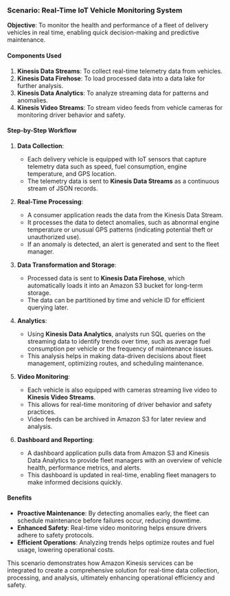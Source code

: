 ### Scenario: Real-Time IoT Vehicle Monitoring System

**Objective**: To monitor the health and performance of a fleet of delivery vehicles in real time, enabling quick decision-making and predictive maintenance.

#### Components Used

1. **Kinesis Data Streams**: To collect real-time telemetry data from vehicles.
2. **Kinesis Data Firehose**: To load processed data into a data lake for further analysis.
3. **Kinesis Data Analytics**: To analyze streaming data for patterns and anomalies.
4. **Kinesis Video Streams**: To stream video feeds from vehicle cameras for monitoring driver behavior and safety.

#### Step-by-Step Workflow

1. **Data Collection**:
   - Each delivery vehicle is equipped with IoT sensors that capture telemetry data such as speed, fuel consumption, engine temperature, and GPS location.
   - The telemetry data is sent to **Kinesis Data Streams** as a continuous stream of JSON records.

2. **Real-Time Processing**:
   - A consumer application reads the data from the Kinesis Data Stream.
   - It processes the data to detect anomalies, such as abnormal engine temperature or unusual GPS patterns (indicating potential theft or unauthorized use).
   - If an anomaly is detected, an alert is generated and sent to the fleet manager.

3. **Data Transformation and Storage**:
   - Processed data is sent to **Kinesis Data Firehose**, which automatically loads it into an Amazon S3 bucket for long-term storage.
   - The data can be partitioned by time and vehicle ID for efficient querying later.

4. **Analytics**:
   - Using **Kinesis Data Analytics**, analysts run SQL queries on the streaming data to identify trends over time, such as average fuel consumption per vehicle or the frequency of maintenance issues.
   - This analysis helps in making data-driven decisions about fleet management, optimizing routes, and scheduling maintenance.

5. **Video Monitoring**:
   - Each vehicle is also equipped with cameras streaming live video to **Kinesis Video Streams**.
   - This allows for real-time monitoring of driver behavior and safety practices.
   - Video feeds can be archived in Amazon S3 for later review and analysis.

6. **Dashboard and Reporting**:
   - A dashboard application pulls data from Amazon S3 and Kinesis Data Analytics to provide fleet managers with an overview of vehicle health, performance metrics, and alerts.
   - This dashboard is updated in real-time, enabling fleet managers to make informed decisions quickly.

#### Benefits

- **Proactive Maintenance**: By detecting anomalies early, the fleet can schedule maintenance before failures occur, reducing downtime.
- **Enhanced Safety**: Real-time video monitoring helps ensure drivers adhere to safety protocols.
- **Efficient Operations**: Analyzing trends helps optimize routes and fuel usage, lowering operational costs.

This scenario demonstrates how Amazon Kinesis services can be integrated to create a comprehensive solution for real-time data collection, processing, and analysis, ultimately enhancing operational efficiency and safety.